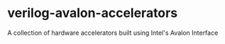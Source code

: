 # verilog-avalon-accelerators
A collection of hardware accelerators built using Intel's Avalon Interface
